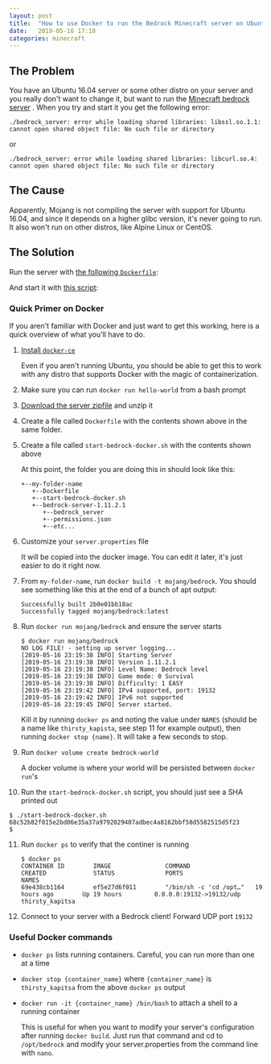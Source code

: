 ```yaml
---
layout: post
title:  "How to use Docker to run the Bedrock Minecraft server on Ubuntu 16.04"
date:   2019-05-16 17:18
categories: minecraft
---
```


## The Problem
You have an Ubuntu 16.04 server or some other distro on your server
 and you really don't want to change it, but want to 
run the [Minecraft bedrock server](https://www.minecraft.net/en-us/download/server/bedrock/)
. When you try and start it you get the following error:

```
./bedrock_server: error while loading shared libraries: libssl.so.1.1: cannot open shared object file: No such file or directory
```
or 
```
./bedrock_server: error while loading shared libraries: libcurl.so.4: cannot open shared object file: No such file or directory
```

## The Cause
Apparently, Mojang is not compiling the server with support for Ubuntu 16.04,
and since it depends on a higher glibc version, it's never going to run. It also
won't run on other distros, like Alpine Linux or CentOS.

## The Solution
Run the server with [the following `Dockerfile`](https://gist.github.com/jaydenmilne/cb3cb0502c4797d620cb598c9a8e702a):

<script src="https://gist.github.com/jaydenmilne/cb3cb0502c4797d620cb598c9a8e702a.js"></script>

And start it with [this script](https://gist.github.com/jaydenmilne/ca720cfb6620d962a4cd177bfeff01e2):

<script src="https://gist.github.com/jaydenmilne/ca720cfb6620d962a4cd177bfeff01e2.js"></script>

### Quick Primer on Docker

If you aren't familiar with Docker and just want to get this working, here is a 
quick overview of what you'll have to do.

1. [Install `docker-ce`](https://docs.docker.com/v17.09/engine/installation/linux/docker-ce/ubuntu/)

   Even if you aren't running Ubuntu, you should be able to get this to work with
   any distro that supports Docker with the magic of containerization.
2. Make sure you can run `docker run hello-world` from a bash prompt
3. [Download the server zipfile](https://www.minecraft.net/en-us/download/server/bedrock/)
   and unzip it
4. Create a file called `Dockerfile` with the contents shown above in the
   same folder.
5. Create a file called `start-bedrock-docker.sh` with the contents shown above
   
   At this point, the folder you are doing this in should look like this:
   ```
   +--my-folder-name
      +--Dockerfile
      +--start-bedrock-docker.sh
      +--bedrock-server-1.11.2.1
         +--bedrock_server
         +--permissions.json
         +--etc...
    ```
6. Customize your `server.properties` file

   It will be copied into the docker image. You can edit it later, it's just 
   easier to do it right now.
7. From `my-folder-name`, run `docker build -t mojang/bedrock`. You should see
   something like this at the end of a bunch of apt output:

   ```
   Successfully built 2b0e01bb18ac
   Successfully tagged mojang/bedrock:latest
   ```
8. Run `docker run mojang/bedrock` and ensure the server starts

   ```
   $ docker run mojang/bedrock
   NO LOG FILE! - setting up server logging...
   [2019-05-16 23:19:38 INFO] Starting Server
   [2019-05-16 23:19:38 INFO] Version 1.11.2.1
   [2019-05-16 23:19:38 INFO] Level Name: Bedrock level
   [2019-05-16 23:19:38 INFO] Game mode: 0 Survival
   [2019-05-16 23:19:38 INFO] Difficulty: 1 EASY
   [2019-05-16 23:19:42 INFO] IPv4 supported, port: 19132
   [2019-05-16 23:19:42 INFO] IPv6 not supported
   [2019-05-16 23:19:45 INFO] Server started.
   ```

   Kill it by running `docker ps` and noting the value under `NAMES` (should be
   a name like `thirsty_kapista`, see step 11 for example output), then running
   `docker stop {name}`. It will take a few seconds to stop.
9. Run `docker volume create bedrock-world`

   A docker volume is where your world will be persisted between `docker run`'s
10. Run the `start-bedrock-docker.sh` script, you should just see a SHA printed out

   ```
   $ ./start-bedrock-docker.sh
   68c52b82f015e2bd06e35a37a9792029407adbec4a8162bbf58d5582515d5f23
   $
   ```
11. Run `docker ps` to verify that the continer is running

    ```
    $ docker ps
    CONTAINER ID        IMAGE               COMMAND                  CREATED             STATUS              PORTS                      NAMES
    69e438cb1164        ef5e27d6f011        "/bin/sh -c 'cd /opt…"   19 hours ago        Up 19 hours         0.0.0.0:19132->19132/udp   thirsty_kapitsa
    ```
12. Connect to your server with a Bedrock client! Forward UDP port `19132`

### Useful Docker commands
- `docker ps` lists running containers. Careful, you can run more than one at a
   time
- `docker stop {container_name}` where `{container_name}` is `thirsty_kapitsa` 
   from the above `docker ps` output
- `docker run -it {container_name} /bin/bash` to attach a shell to a running 
  container

  This is useful for when you want to modify your server's configuration after 
  running `docker build`. Just run that command and cd to `/opt/bedrock` and 
  modify your server.properties from the command line with `nano`.
